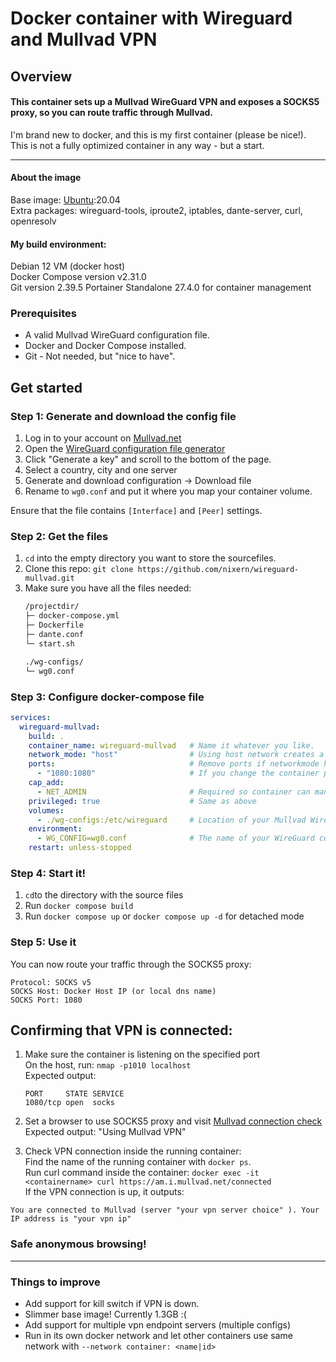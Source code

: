 # Docker container with Wireguard and Mullvad VPN

## Overview

#### This container sets up a Mullvad WireGuard VPN and exposes a SOCKS5 proxy, so you can route traffic through Mullvad.  
   
I'm brand new to docker, and this is my first container (please be nice!).  
This is not a fully optimized container in any way - but a start.

------
#### About the image  
Base image:  [Ubuntu](https://hub.docker.com/_/ubuntu/):20.04  
Extra packages: wireguard-tools, iproute2, iptables, dante-server, curl, openresolv



#### My build environment:
Debian 12 VM (docker host)  
Docker Compose version v2.31.0  
Git version 2.39.5
Portainer Standalone 27.4.0 for container management


### Prerequisites
* A valid Mullvad WireGuard configuration file. 
* Docker and Docker Compose installed. 
* Git - Not needed, but "nice to have". 


## Get started 
### Step 1: Generate and download the config file
1.	Log in to your account on [Mullvad.net](https://mullvad.net)
2.	Open the [WireGuard configuration file generator](https://mullvad.net/en/account/wireguard-config)
3.	Click "Generate a key" and scroll to the bottom of the page.
4.	Select a country, city and one server
5.	Generate and download configuration -> Download file
6.	Rename to `wg0.conf` and put it where you map your container volume.

Ensure that the file contains `[Interface]` and `[Peer]` settings.

### Step 2: Get the files
1. `cd` into the empty directory you want to store the sourcefiles.
2. Clone this repo: `git clone https://github.com/nixern/wireguard-mullvad.git`
3. Make sure you have all the files needed:
	```bash
	/projectdir/
	├─ docker-compose.yml
	├─ Dockerfile
	├─ dante.conf
	└─ start.sh

	./wg-configs/
	└─ wg0.conf
	```

### Step 3: Configure docker-compose file
```yaml
services:
  wireguard-mullvad:
    build: .
    container_name: wireguard-mullvad	# Name it whatever you like.
    network_mode: "host"				# Using host network creates a wg0 interface.
    ports:								# Remove ports if networkmode host is used.
      - "1080:1080"						# If you change the container port here, change port in dante.conf accordingly.
    cap_add:
      - NET_ADMIN						# Required so container can manage network interfaces and routing on the host.
    privileged: true					# Same as above
    volumes:
      - ./wg-configs:/etc/wireguard 	# Location of your Mullvad WireGuard configuration file
    environment:
      - WG_CONFIG=wg0.conf				# The name of your WireGuard config
    restart: unless-stopped
```

### Step 4: Start it!
1. `cd`to the directory with the source files
2. Run `docker compose build`
3. Run `docker compose up` or `docker compose up -d` for detached mode  

### Step 5: Use it
You can now route your traffic through the SOCKS5 proxy:
```
Protocol: SOCKS v5
SOCKS Host: Docker Host IP (or local dns name)
SOCKS Port: 1080
```



## Confirming that VPN is connected:
1.	Make sure the container is listening on the specified port  
	On the host, run: ```nmap -p1010 localhost```  
    Expected output:
	```console
	PORT     STATE SERVICE
	1080/tcp open  socks
	```
2. Set a browser to use SOCKS5 proxy and visit [Mullvad connection check](https://mullvad.net/en/check)  
   Expected output: "Using Mullvad VPN"

3. Check VPN connection inside the running container:  
Find the name of the running container with `docker ps`.  
Run curl command inside the container: `docker exec -it <containername> curl https://am.i.mullvad.net/connected`  
If the VPN connection is up, it outputs:
```console
You are connected to Mullvad (server "your vpn server choice" ). Your IP address is "your vpn ip"
```
### Safe anonymous browsing!

---

### Things to improve
* Add support for kill switch if VPN is down.
* Slimmer base image! Currently 1.3GB :(
* Add support for multiple vpn endpoint servers (multiple configs)
* Run in its own docker network and let other containers use same network with `--network container: <name|id>`